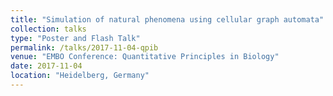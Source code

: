 ```yaml
---
title: "Simulation of natural phenomena using cellular graph automata"
collection: talks
type: "Poster and Flash Talk"
permalink: /talks/2017-11-04-qpib
venue: "EMBO Conference: Quantitative Principles in Biology"
date: 2017-11-04
location: "Heidelberg, Germany"
---
```

